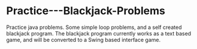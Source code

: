 # Practice---Blackjack-Problems
Practice java problems. Some simple loop problems, and a self created blackjack program.
The blackjack program currently works as a text based game, and will be converted to a Swing based
interface game.

